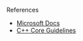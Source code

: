References

+ [Microsoft Docs](https://docs.microsoft.com/en-us/cpp/cpp/)
+ [C++ Core Guidelines](https://github.com/isocpp/CppCoreGuidelines/blob/master/CppCoreGuidelines.md#S-abstract)